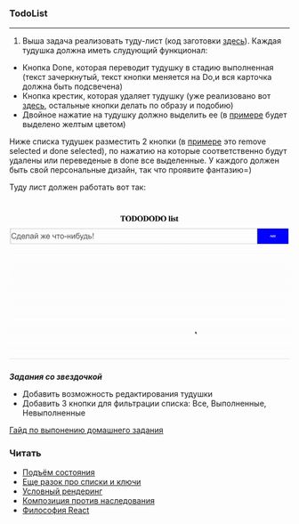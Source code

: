 <!-- ### Emoji

---

1. Выша задача реализовать список эмоджи по следующим данным - [json](./emojiList.json)

Шаги по реализации:

- настройте рабочую директорию (вы можете использовать `create-react-app` или скопировать уже существующий реакт проект);
- компонент `EmojiItem` должен отображать иконку эмоджи и название:

  ![](./emoji/emoji-row.png)

- компонент `EmojiList` должен отображать список компонентов `EmojiItem`

**_Задание со звездочкой_**

Реализовать поиск emoji. Поиск должен работать как по `title` так и по `keywords`
Шаги по реализации:

- Добавить компонент Input для ввода текста
- Разместить его состояние. Можно размещать прямо внутри компонента Input (как мы делали с Form в туду листе),
  или разместить выше как мы это делали в компоненте Test
- Использовать filter для отрисовки списка

Пример поиска:

## ![Пример поиска](./emoji/emoji-search.gif) -->

### TodoList

---

1. Выша задача реализовать туду-лист (код заготовки [здесь](./todo-app)). Каждая тудушка должна иметь слудующий функционал:
- Кнопка Done, которая переводит тудушку в стадию выполненная (текст зачеркнутый, текст кнопки меняется на Do,и вся карточка должна быть подсвечена)
- Кнопка крестик, которая удаляет тудушку (уже реализовано вот [здесь](./todo-app), остальные кнопки делать по образу и подобию)
- Двойное нажатие на тудушку должно выделить ее (в [примере](./todo-app.gif) будет выделено желтым цветом)

Ниже списка тудушек разместить 2 кнопки (в [примере](./todo-app.gif) это remove selected и done selected), по нажатию на которые 
соответственно будут удалены или переведеные в done все выделенные.
У каждого должен быть свой персональные дизайн, так что проявите фантазию=)

Туду лист должен работать вот так:
## ![Пример поиска](./todo-app.gif)

**_Задания со звездочкой_**

- Добавить возможность редактирования тудушки
- Добавить 3 кнопки для фильтрации списка: Все, Выполненные, Невыполненные


[Гайд по выпонению домашнего задания](../homework-guidelines.md)

### Читать

- [Подъём состояния](https://ru.reactjs.org/docs/lifting-state-up.html)
- [Еще разок про списки и ключи](https://ru.reactjs.org/docs/lists-and-keys.html)
- [Условный рендеринг](https://ru.reactjs.org/docs/conditional-rendering.html)
- [Композиция против наследования](https://ru.reactjs.org/docs/composition-vs-inheritance.html)
- [Философия React](https://ru.reactjs.org/docs/thinking-in-react.html)
